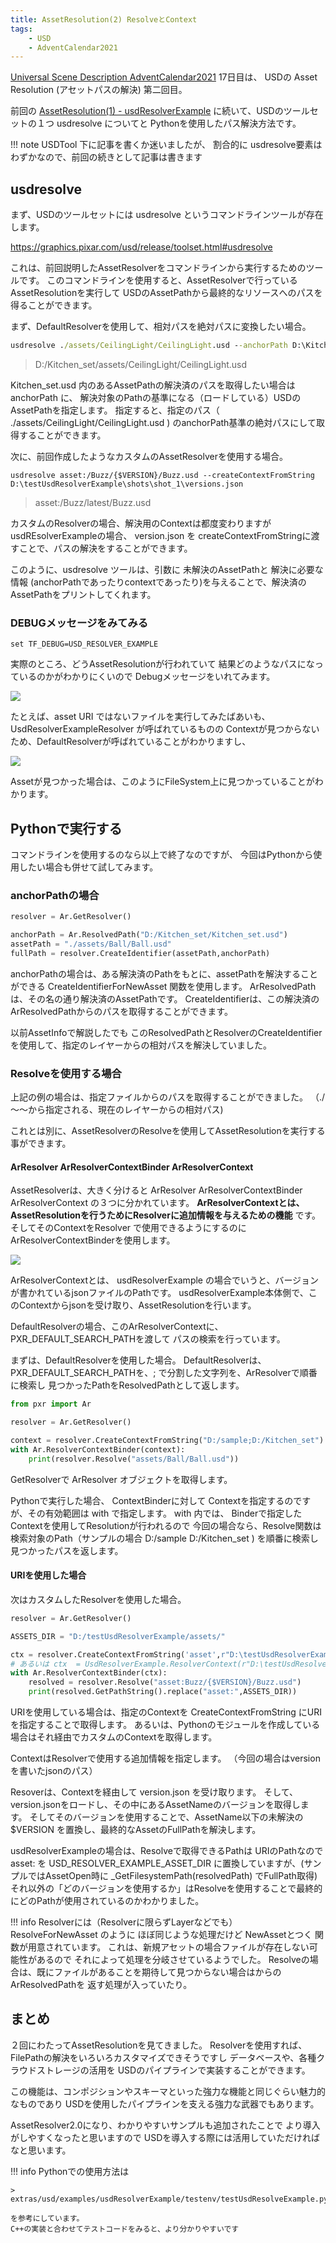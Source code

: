 ```yaml
---
title: AssetResolution(2) ResolveとContext
tags:
    - USD
    - AdventCalendar2021
---
```


[Universal Scene Description AdventCalendar2021](https://qiita.com/advent-calendar/2021/usd) 17日目は、
USDの Asset Resolution (アセットパスの解決) 第二回目。

前回の [AssetResolution(1) - usdResolverExample](https://fereria.github.io/reincarnation_tech/11_Pipeline/01_USD/24_asset_resolution/) に続いて、USDのツールセットの１つ usdresolve についてと Pythonを使用したパス解決方法です。

!!! note
    USDTool 下に記事を書くか迷いましたが、
    割合的に usdresolve要素はわずかなので、前回の続きとして記事は書きます
    

## usdresolve

まず、USDのツールセットには usdresolve というコマンドラインツールが存在します。

https://graphics.pixar.com/usd/release/toolset.html#usdresolve

これは、前回説明したAssetResolverをコマンドラインから実行するためのツールです。
このコマンドラインを使用すると、AssetResolverで行っているAssetResolutionを実行して
USDのAssetPathから最終的なリソースへのパスを得ることができます。

まず、DefaultResolverを使用して、相対パスを絶対パスに変換したい場合。

```bat
usdresolve ./assets/CeilingLight/CeilingLight.usd --anchorPath D:\Kitchen_set\Kitchen_set.usd
```
> D:/Kitchen_set/assets/CeilingLight/CeilingLight.usd

Kitchen_set.usd 内のあるAssetPathの解決済のパスを取得したい場合は anchorPath に、
解決対象のPathの基準になる（ロードしている）USDのAssetPathを指定します。
指定すると、指定のパス（ ./assets/CeilingLight/CeilingLight.usd ) のanchorPath基準の絶対パスにして取得することができます。

次に、前回作成したようなカスタムのAssetResolverを使用する場合。

```
usdresolve asset:/Buzz/{$VERSION}/Buzz.usd --createContextFromString D:\testUsdResolverExample\shots\shot_1\versions.json
```

> asset:/Buzz/latest/Buzz.usd

カスタムのResolverの場合、解決用のContextは都度変わりますが usdREsolverExampleの場合、 version.json を
createContextFromStringに渡すことで、パスの解決をすることができます。


このように、usdresolve ツールは、引数に 未解決のAssetPathと
解決に必要な情報 (anchorPathであったりcontextであったり)を与えることで、解決済のAssetPathをプリントしてくれます。

### DEBUGメッセージをみてみる

```
set TF_DEBUG=USD_RESOLVER_EXAMPLE
```

実際のところ、どうAssetResolutionが行われていて
結果どのようなパスになっているのかがわかりにくいので Debugメッセージをいれてみます。

![](https://gyazo.com/8b4bc57da574b657738e834f8561f79d.png)

たとえば、asset URI ではないファイルを実行してみたばあいも、UsdResolverExampleResolver が呼ばれているものの
Contextが見つからないため、DefaultResolverが呼ばれていることがわかりますし、

![](https://gyazo.com/24141e1099ccb3854bfd7630f2f39890.png)

Assetが見つかった場合は、このようにFileSystem上に見つかっていることがわかります。

## Pythonで実行する

コマンドラインを使用するのなら以上で終了なのですが、
今回はPythonから使用したい場合も併せて試してみます。

### anchorPathの場合

```python
resolver = Ar.GetResolver()

anchorPath = Ar.ResolvedPath("D:/Kitchen_set/Kitchen_set.usd")
assetPath = "./assets/Ball/Ball.usd"
fullPath = resolver.CreateIdentifier(assetPath,anchorPath)
```

anchorPathの場合は、ある解決済のPathをもとに、assetPathを解決することができる CreateIdentifierForNewAsset 関数を使用します。
ArResolvedPathは、その名の通り解決済のAssetPathです。
CreateIdentifierは、この解決済のArResolvedPathからのパスを取得することができます。

以前AssetInfoで解説したでも
このResolvedPathとResolverのCreateIdentifierを使用して、指定のレイヤーからの相対パスを解決していました。

### Resolveを使用する場合

上記の例の場合は、指定ファイルからのパスを取得することができました。
（./～～から指定される、現在のレイヤーからの相対パス)

これとは別に、AssetResolverのResolveを使用してAssetResolutionを実行する事ができます。

#### ArResolver ArResolverContextBinder ArResolverContext

AssetResolverは、大きく分けると ArResolver ArResolverContextBinder ArResolverContext の３つに分かれています。
**ArResolverContextとは、AssetResolutionを行うためにResolverに追加情報を与えるための機能** です。
そしてそのContextをResolver で使用できるようにするのに ArResolverContextBinderを使用します。

![](https://gyazo.com/284ef1cf10c3ff8b9592c3ed1a1c117b.png)

ArResolverContextとは、
usdResolverExample の場合でいうと、バージョンが書かれているjsonファイルのPathです。
usdResolverExample本体側で、このContextからjsonを受け取り、AssetResolutionを行います。

DefaultResolverの場合、このArResolverContextに、PXR_DEFAULT_SEARCH_PATHを渡して
パスの検索を行っています。

まずは、DefaultResolverを使用した場合。
DefaultResolverは、PXR_DEFAULT_SEARCH_PATHを、; で分割した文字列を、ArResolverで順番に検索し
見つかったPathをResolvedPathとして返します。

```python
from pxr import Ar

resolver = Ar.GetResolver()

context = resolver.CreateContextFromString("D:/sample;D:/Kitchen_set")
with Ar.ResolverContextBinder(context):
    print(resolver.Resolve("assets/Ball/Ball.usd"))
```

GetResolverで ArResolver オブジェクトを取得します。

Pythonで実行した場合、
ContextBinderに対して Contextを指定するのですが、その有効範囲は with で指定します。
with 内では、 Binderで指定したContextを使用してResolutionが行われるので
今回の場合なら、Resolve関数は
検索対象のPath（サンプルの場合 D:/sample D:/Kitchen_set ) を順番に検索し見つかったパスを返します。

#### URIを使用した場合

次はカスタムしたResolverを使用した場合。

```python
resolver = Ar.GetResolver()

ASSETS_DIR = "D:/testUsdResolverExample/assets/"

ctx = resolver.CreateContextFromString('asset',r"D:\testUsdResolverExample\shots\shot_1\versions.json")
# あるいは ctx  = UsdResolverExample.ResolverContext(r"D:\testUsdResolverExample\shots\shot_1\versions.json")
with Ar.ResolverContextBinder(ctx):
    resolved = resolver.Resolve("asset:Buzz/{$VERSION}/Buzz.usd")
    print(resolved.GetPathString().replace("asset:",ASSETS_DIR))
```

URIを使用している場合は、指定のContextを CreateContextFromString にURIを指定することで取得します。
あるいは、Pythonのモジュールを作成している場合はそれ経由でカスタムのContextを取得します。

ContextはResolverで使用する追加情報を指定します。
（今回の場合はversionを書いたjsonのパス）

Resoverは、Contextを経由して version.json を受け取ります。
そして、version.jsonをロードし、その中にあるAssetNameのバージョンを取得します。
そしてそのバージョンを使用することで、AssetName以下の未解決の $VERSION を置換し、最終的なAssetのFullPathを解決します。

usdResolverExampleの場合は、Resolveで取得できるPathは URIのPathなので
asset: を USD_RESOLVER_EXAMPLE_ASSET_DIR に置換していますが、(サンプルではAssetOpen時に _GetFilesystemPath(resolvedPath) でFullPath取得)
それ以外の「どのバージョンを使用するか」はResolveを使用することで最終的にどのPathが使用されているのかわかりました。

!!! info
    Resolverには（Resolverに限らずLayerなどでも） ResolveForNewAsset のように ほぼ同じような処理だけど NewAssetとつく
    関数が用意されています。
    これは、新規アセットの場合ファイルが存在しない可能性があるので
    それによって処理を分岐させているようでした。
    Resolveの場合は、既にファイルがあることを期待して見つからない場合はからのArResolvedPathを
    返す処理が入っていたり。
    
## まとめ

２回にわたってAssetResolutionを見てきました。
Resolverを使用すれば、FilePathの解決をいろいろカスタマイズできそうですし
データベースや、各種クラウドストレージの活用を
USDのパイプラインで実装することができます。

この機能は、コンポジションやスキーマといった強力な機能と同じぐらい魅力的なものであり
USDを使用したパイプラインを支える強力な武器でもあります。

AssetResolver2.0になり、わかりやすいサンプルも追加されたことで
より導入がしやすくなったと思いますので
USDを導入する際には活用していただければなと思います。

!!! info
    Pythonでの使用方法は
    
    > extras/usd/examples/usdResolverExample/testenv/testUsdResolveExample.py
    
    を参考にしています。
    C++の実装と合わせてテストコードをみると、より分かりやすいです
